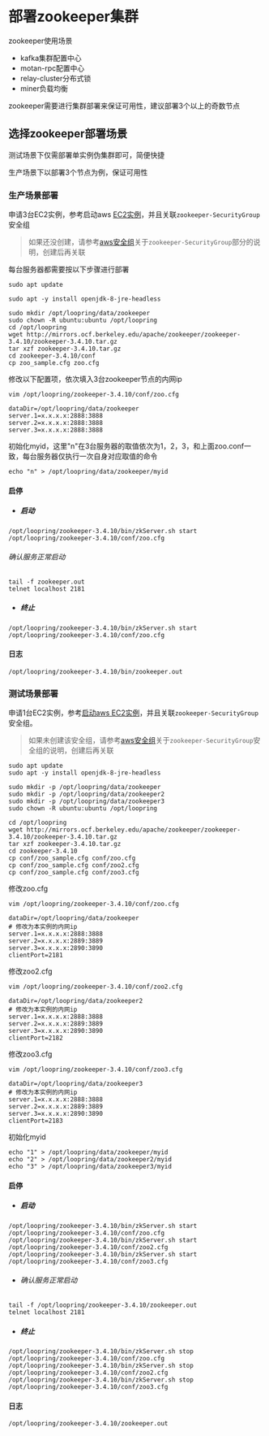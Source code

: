 # 部署zookeeper集群

zookeeper使用场景
* kafka集群配置中心
* motan-rpc配置中心
* relay-cluster分布式锁
* miner负载均衡

zookeeper需要进行集群部署来保证可用性，建议部署3个以上的奇数节点

## 选择zookeeper部署场景

测试场景下仅需部署单实例伪集群即可，简便快捷

生产场景下以部署3个节点为例，保证可用性

### 生产场景部署

申请3台EC2实例，参考启动aws [EC2实例](new_ec2_cn.md)，并且关联`zookeeper-SecurityGroup`安全组

> 如果还没创建，请参考[aws安全组](security_group_cn.md)关于`zookeeper-SecurityGroup`部分的说明，创建后再关联

每台服务器都需要按以下步骤进行部署

```
sudo apt update

sudo apt -y install openjdk-8-jre-headless

sudo mkdir /opt/loopring/data/zookeeper
sudo chown -R ubuntu:ubuntu /opt/loopring
cd /opt/loopring
wget http://mirrors.ocf.berkeley.edu/apache/zookeeper/zookeeper-3.4.10/zookeeper-3.4.10.tar.gz
tar xzf zookeeper-3.4.10.tar.gz
cd zookeeper-3.4.10/conf
cp zoo_sample.cfg zoo.cfg
```

修改以下配置项，依次填入3台zookeeper节点的内网ip

`vim /opt/loopring/zookeeper-3.4.10/conf/zoo.cfg`

```
dataDir=/opt/loopring/data/zookeeper
server.1=x.x.x.x:2888:3888
server.2=x.x.x.x:2888:3888
server.3=x.x.x.x:2888:3888
```

初始化myid，这里"n"在3台服务器的取值依次为1，2，3，和上面zoo.conf一致，每台服务器仅执行一次自身对应取值的命令

`echo "n" > /opt/loopring/data/zookeeper/myid`

#### 启停

* ##### 启动
```
/opt/loopring/zookeeper-3.4.10/bin/zkServer.sh start /opt/loopring/zookeeper-3.4.10/conf/zoo.cfg
```
###### 确认服务正常启动
```
tail -f zookeeper.out
telnet localhost 2181
```

* ##### 终止
```
/opt/loopring/zookeeper-3.4.10/bin/zkServer.sh start /opt/loopring/zookeeper-3.4.10/conf/zoo.cfg
```

#### 日志
`/opt/loopring/zookeeper-3.4.10/bin/zookeeper.out`

### 测试场景部署

申请1台EC2实例，参考[启动aws EC2实例](new_ec2_cn.md)，并且关联`zookeeper-SecurityGroup`安全组。
> 如果未创建该安全组，请参考[aws安全组](security_group_cn.md)关于`zookeeper-SecurityGroup`安全组的说明，创建后再关联

```
sudo apt update
sudo apt -y install openjdk-8-jre-headless

sudo mkdir -p /opt/loopring/data/zookeeper
sudo mkdir -p /opt/loopring/data/zookeeper2
sudo mkdir -p /opt/loopring/data/zookeeper3
sudo chown -R ubuntu:ubuntu /opt/loopring

cd /opt/loopring
wget http://mirrors.ocf.berkeley.edu/apache/zookeeper/zookeeper-3.4.10/zookeeper-3.4.10.tar.gz
tar xzf zookeeper-3.4.10.tar.gz
cd zookeeper-3.4.10
cp conf/zoo_sample.cfg conf/zoo.cfg
cp conf/zoo_sample.cfg conf/zoo2.cfg
cp conf/zoo_sample.cfg conf/zoo3.cfg
```

修改zoo.cfg

`vim /opt/loopring/zookeeper-3.4.10/conf/zoo.cfg`

```
dataDir=/opt/loopring/data/zookeeper
# 修改为本实例的内网ip
server.1=x.x.x.x:2888:3888
server.2=x.x.x.x:2889:3889
server.3=x.x.x.x:2890:3890
clientPort=2181
```

修改zoo2.cfg

`vim /opt/loopring/zookeeper-3.4.10/conf/zoo2.cfg`

```
dataDir=/opt/loopring/data/zookeeper2
# 修改为本实例的内网ip
server.1=x.x.x.x:2888:3888
server.2=x.x.x.x:2889:3889
server.3=x.x.x.x:2890:3890
clientPort=2182
```

修改zoo3.cfg

`vim /opt/loopring/zookeeper-3.4.10/conf/zoo3.cfg`

```
dataDir=/opt/loopring/data/zookeeper3
# 修改为本实例的内网ip
server.1=x.x.x.x:2888:3888
server.2=x.x.x.x:2889:3889
server.3=x.x.x.x:2890:3890
clientPort=2183
```

初始化myid

```
echo "1" > /opt/loopring/data/zookeeper/myid
echo "2" > /opt/loopring/data/zookeeper2/myid
echo "3" > /opt/loopring/data/zookeeper3/myid
```
#### 启停
* ##### 启动
```
/opt/loopring/zookeeper-3.4.10/bin/zkServer.sh start /opt/loopring/zookeeper-3.4.10/conf/zoo.cfg
/opt/loopring/zookeeper-3.4.10/bin/zkServer.sh start /opt/loopring/zookeeper-3.4.10/conf/zoo2.cfg
/opt/loopring/zookeeper-3.4.10/bin/zkServer.sh start /opt/loopring/zookeeper-3.4.10/conf/zoo3.cfg
```
* ###### 确认服务正常启动
```
tail -f /opt/loopring/zookeeper-3.4.10/zookeeper.out
telnet localhost 2181
```

* ##### 终止
```
/opt/loopring/zookeeper-3.4.10/bin/zkServer.sh stop /opt/loopring/zookeeper-3.4.10/conf/zoo.cfg
/opt/loopring/zookeeper-3.4.10/bin/zkServer.sh stop /opt/loopring/zookeeper-3.4.10/conf/zoo2.cfg
/opt/loopring/zookeeper-3.4.10/bin/zkServer.sh stop /opt/loopring/zookeeper-3.4.10/conf/zoo3.cfg
```
#### 日志

`/opt/loopring/zookeeper-3.4.10/zookeeper.out`
